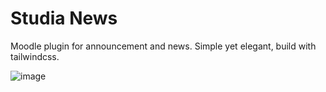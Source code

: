 # Studia News

Moodle plugin for announcement and news. Simple yet elegant, build with tailwindcss.

![image](https://user-images.githubusercontent.com/20858631/177930987-aae2cc07-9dcb-4914-8ef7-4b5aa0bfce81.png)
